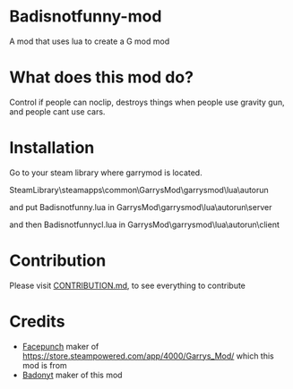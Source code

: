# Badisnotfunny-mod
A mod that uses lua to create a G mod mod

# What does this mod do?

Control if people can noclip, destroys things when people use gravity gun, and people cant use cars.

# Installation

Go to your steam library where garrymod is located.

SteamLibrary\steamapps\common\GarrysMod\garrysmod\lua\autorun

and put Badisnotfunny.lua in GarrysMod\garrysmod\lua\autorun\server

and then Badisnotfunnycl.lua in GarrysMod\garrysmod\lua\autorun\client

# Contribution

Please visit [CONTRIBUTION.md](https://github.com/badonyt/Badisnotfunny-mod/blob/main/CONTRIBUTING.md), to see everything to contribute

# Credits

* [Facepunch](https://facepunch.com/) maker of https://store.steampowered.com/app/4000/Garrys_Mod/ which this mod is from
* [Badonyt](https://github.com/Badonyt) maker of this mod
